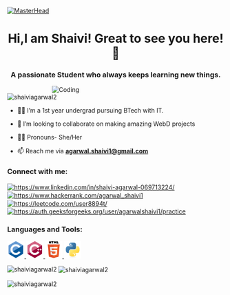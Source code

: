 [![MasterHead](https://www.google.com/imgres?imgurl=https%3A%2F%2Fimg.freepik.com%2Ffree-vector%2Flife-is-beautiful-banner-template-editable-inspirational-message-vector_53876-154107.jpg%3Fw%3D2000&imgrefurl=https%3A%2F%2Fwww.freepik.com%2Fvectors%2Flife-quotes&tbnid=FSRc3vp1bpDcHM&vet=12ahUKEwid4evysL74AhUtRmwGHbxSCSIQxiAoAnoECAAQIQ..i&docid=hQu4tmmOMFBlYM&w=2000&h=1125&itg=1&q=quotes%20banner&ved=2ahUKEwid4evysL74AhUtRmwGHbxSCSIQxiAoAnoECAAQIQ)](https:/ShaiviAgarwal.io)
<h1 align="center">Hi,I am Shaivi! Great to see you here!👋</h1>
<h3 align="center">A passionate Student who always keeps learning new things.</h3>
<img align="right" alt="Coding" width="400" src="https://www.google.com/imgres?imgurl=https%3A%2F%2Fmedia.giphy.com%2Fmedia%2F3oriNQ9YMfI15u8dr2%2Fgiphy.gif&imgrefurl=https%3A%2F%2Fdigitalsynopsis.com%2Fdesign%2Ffunny-gifs-creatives-designers-agency-life%2F&tbnid=o72xhLsfXp72uM&vet=12ahUKEwjw5K-Xr774AhUwgGMGHS4MBxkQMygGegUIARCYAg..i&docid=wwZTfjT0DeqoZM&w=480&h=410&q=designer%20gif&hl=en&ved=2ahUKEwjw5K-Xr774AhUwgGMGHS4MBxkQMygGegUIARCYAg">

<p align="left"> <img src="https://komarev.com/ghpvc/?username=shaiviagarwal2&label=Profile%20views&color=0e75b6&style=flat" alt="shaiviagarwal2" /> </p>

- 🙋‍♀️ I’m a 1st year undergrad pursuing BTech with IT.

- 👯 I’m looking to collaborate on making amazing WebD projects

- 👧🏻 Pronouns- She/Her

- 📫 Reach me via **agarwal.shaivi1@gmail.com**

<h3 align="left">Connect with me:</h3>
<p align="left">
<a href="https://linkedin.com/in/https://www.linkedin.com/in/shaivi-agarwal-069713224/" target="blank"><img align="center" src="https://raw.githubusercontent.com/rahuldkjain/github-profile-readme-generator/master/src/images/icons/Social/linked-in-alt.svg" alt="https://www.linkedin.com/in/shaivi-agarwal-069713224/" height="30" width="40" /></a>
<a href="https://www.hackerrank.com/https://www.hackerrank.com/agarwal_shaivi1" target="blank"><img align="center" src="https://raw.githubusercontent.com/rahuldkjain/github-profile-readme-generator/master/src/images/icons/Social/hackerrank.svg" alt="https://www.hackerrank.com/agarwal_shaivi1" height="30" width="40" /></a>
<a href="https://www.leetcode.com/https://leetcode.com/user8894t/" target="blank"><img align="center" src="https://raw.githubusercontent.com/rahuldkjain/github-profile-readme-generator/master/src/images/icons/Social/leet-code.svg" alt="https://leetcode.com/user8894t/" height="30" width="40" /></a>
<a href="https://auth.geeksforgeeks.org/user/https://auth.geeksforgeeks.org/user/agarwalshaivi1/practice" target="blank"><img align="center" src="https://raw.githubusercontent.com/rahuldkjain/github-profile-readme-generator/master/src/images/icons/Social/geeks-for-geeks.svg" alt="https://auth.geeksforgeeks.org/user/agarwalshaivi1/practice" height="30" width="40" /></a>
</p>

<h3 align="left">Languages and Tools:</h3>
<p align="left"> <a href="https://www.cprogramming.com/" target="_blank" rel="noreferrer"> <img src="https://raw.githubusercontent.com/devicons/devicon/master/icons/c/c-original.svg" alt="c" width="40" height="40"/> </a> <a href="https://www.w3schools.com/cpp/" target="_blank" rel="noreferrer"> <img src="https://raw.githubusercontent.com/devicons/devicon/master/icons/cplusplus/cplusplus-original.svg" alt="cplusplus" width="40" height="40"/> </a> <a href="https://www.w3.org/html/" target="_blank" rel="noreferrer"> <img src="https://raw.githubusercontent.com/devicons/devicon/master/icons/html5/html5-original-wordmark.svg" alt="html5" width="40" height="40"/> </a> <a href="https://www.python.org" target="_blank" rel="noreferrer"> <img src="https://raw.githubusercontent.com/devicons/devicon/master/icons/python/python-original.svg" alt="python" width="40" height="40"/> </a> </p>

<p><img align="left" src="https://github-readme-stats.vercel.app/api/top-langs?username=shaiviagarwal2&show_icons=true&locale=en&layout=compact" alt="shaiviagarwal2" /></p>

<p>&nbsp;<img align="center" src="https://github-readme-stats.vercel.app/api?username=shaiviagarwal2&show_icons=true&locale=en" alt="shaiviagarwal2" /></p>

<p><img align="center" src="https://github-readme-streak-stats.herokuapp.com/?user=shaiviagarwal2&" alt="shaiviagarwal2" /></p>

